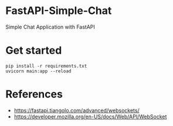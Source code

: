 # FastAPI-Simple-Chat
Simple Chat Application with FastAPI

# Get started
```shell
pip install -r requirements.txt
uvicorn main:app --reload
```

# References
- https://fastapi.tiangolo.com/advanced/websockets/
- https://developer.mozilla.org/en-US/docs/Web/API/WebSocket